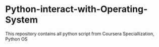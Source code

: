 # Python-interact-with-Operating-System
 This repository contains all python script from Coursera Speciallization, Python OS
